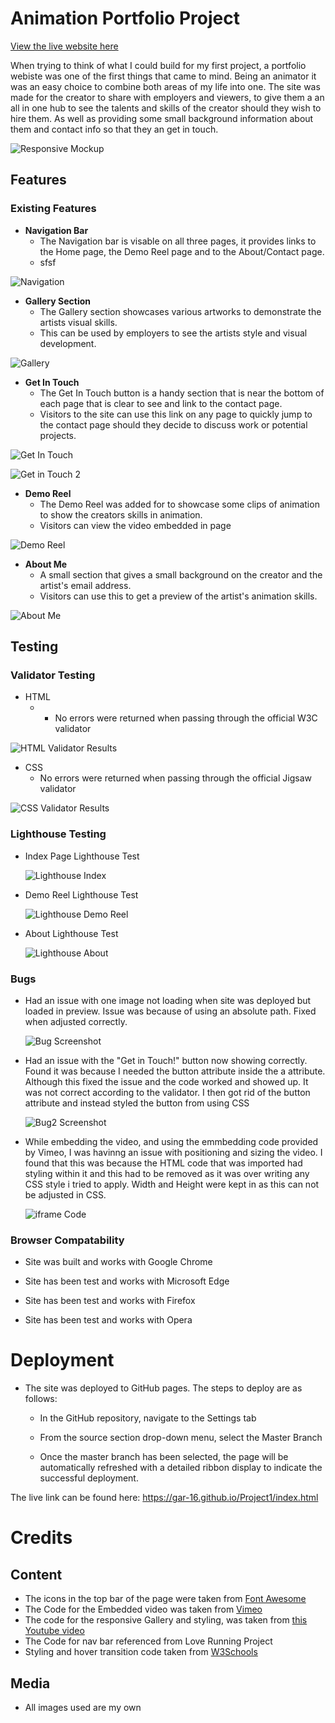 # Animation Portfolio Project

[View the live website here](https://gar-16.github.io/Project1/index.html)

When trying to think of what I could build for my first project, a portfolio webiste was one of the first things that came to mind. Being an animator it was an easy choice to combine both areas of my life into one. The site was made for the creator to share with employers and viewers, to give them a an all in one hub to see the talents and skills of the creator should they wish to hire them. As well as providing some small background information about them and contact info so that they an get in touch. 

![Responsive Mockup](Media/Responsive.png)

## Features

### Existing Features


- __Navigation Bar__
  - The Navigation bar is visable on all three pages, it provides links to the Home page, the Demo Reel page and to the About/Contact page.
  - sfsf

![Navigation](Media/navigation-bar.png)

- __Gallery Section__ 
  - The Gallery section showcases various artworks to demonstrate the artists visual skills.
  - This can be used by employers to see the artists style and visual development.

![Gallery](Media/Gallery.png)

- __Get In Touch__
  - The Get In Touch button is a handy section that is near the bottom of each page that is clear to see and link to the contact page.
  - Visitors to the site can use this link on any page to quickly jump to the contact page should they decide to discuss work or potential projects. 

![Get In Touch](Media/get-In-touch-button.png)

![Get in Touch 2](Media/Button-2.png)

- __Demo Reel__
  - The Demo Reel was added for to showcase some clips of animation to show the creators skills in animation.
  - Visitors can view the video embedded in page 

![Demo Reel](Media/demo-reel.png)

- __About Me__
  - A small section that gives a small background on the creator and the artist's email address.
  - Visitors can use this to get a preview of the artist's animation skills.

![About Me](Media/about-me.png)

## Testing 

### Validator Testing
- HTML
  - - No errors were returned when passing through the official W3C validator
  
![HTML Validator Results](Media/Index-validation.png)
  
- CSS
  - No errors were returned when passing through the official Jigsaw validator 

![CSS Validator Results](Media/CSS-validation.png)

### Lighthouse Testing


- Index Page Lighthouse Test
  
    ![Lighthouse Index](Media/Lighthouse1.png)
    
- Demo Reel Lighthouse Test

    ![Lighthouse Demo Reel](Media/Lighthouse2.png)

- About Lighthouse Test

    ![Lighthouse About](Media/Lighthouse3.png)

### Bugs

- Had an issue with one image not loading when site was deployed but loaded in preview. Issue was because of using an absolute path. Fixed when adjusted correctly.
  
  ![Bug Screenshot](Media/Bug1.png)

- Had an issue with the "Get in Touch!" button now showing correctly. Found it was because I needed the button attribute inside the a attribute. Although this fixed the issue and the code worked and showed up. It was not correct according to the validator. I then got rid of the button attribute and instead styled the button from using CSS 

    ![Bug2 Screenshot](Media/Bug2.png)

- While embedding the video, and using the emmbedding code provided by Vimeo, I was havinng an issue with positioning and sizing the video. I found that this was because the HTML code that was imported had styling within it and this had to be removed as it was over writing any CSS style i tried to apply. Width and Height were kept in as this can not be adjusted in CSS.

    ![iframe Code](Media/Bug3.png)


### Browser Compatability

- Site was built and works with Google Chrome

- Site has been test and works with Microsoft Edge

- Site has been test and works with Firefox 
  
- Site has been test and works with Opera 


# Deployment

- The site was deployed to GitHub pages. The steps to deploy are as follows:
  - In the GitHub repository, navigate to the Settings tab
  
  - From the source section drop-down menu, select the Master Branch
  
  - Once the master branch has been selected, the page will be automatically refreshed with a detailed ribbon display to indicate the successful deployment.

The live link can be found here: <https://gar-16.github.io/Project1/index.html>

# Credits

## Content

- The icons in the top bar of the page were taken from [Font Awesome](https://fontawesome.com/)
- The Code for the Embedded video was taken from [Vimeo](https://vimeo.com/)
- The code for the responsive Gallery and styling, was taken from [this Youtube video](https://www.youtube.com/watch?v=Trw_9lisYVY)
- The Code for nav bar referenced from Love Running Project
- Styling and hover transition code taken from [W3Schools](https://www.w3schools.com/css/css3_buttons.asp)
  


## Media
- All images used are my own
